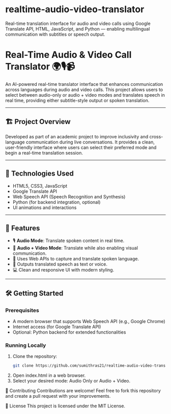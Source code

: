 # realtime-audio-video-translator

Real-time translation interface for audio and video calls using Google Translate API, HTML, JavaScript, and Python — enabling multilingual communication with subtitles or speech output.

# Real-Time Audio & Video Call Translator 🌍🎙️📹

An AI-powered real-time translator interface that enhances communication across languages during audio and video calls. This project allows users to select between audio-only or audio + video modes and translates speech in real time, providing either subtitle-style output or spoken translation.

---

## 🏗️ Project Overview

Developed as part of an academic project to improve inclusivity and cross-language communication during live conversations. It provides a clean, user-friendly interface where users can select their preferred mode and begin a real-time translation session.

---

## 🔧 Technologies Used
- HTML5, CSS3, JavaScript
- Google Translate API
- Web Speech API (Speech Recognition and Synthesis)
- Python (for backend integration, optional)
- UI animations and interactions

---

## 🚀 Features
- 🎙️ **Audio Mode**: Translate spoken content in real time.
- 🎥 **Audio + Video Mode**: Translate while also enabling visual communication.
- 🧠 Uses Web APIs to capture and translate spoken language.
- 💬 Outputs translated speech as text or voice.
- 💻 Clean and responsive UI with modern styling.

---

## 🛠️ Getting Started

### Prerequisites
- A modern browser that supports Web Speech API (e.g., Google Chrome)
- Internet access (for Google Translate API)
- Optional: Python backend for extended functionalities

### Running Locally
1. Clone the repository:
   ```bash
   git clone https://github.com/sumithras21/realtime-audio-video-translator.git
2. Open index.html in a web browser.
3. Select your desired mode: Audio Only or Audio + Video.

🤝 Contributing
Contributions are welcome! Feel free to fork this repository and create a pull request with your improvements.

📄 License
This project is licensed under the MIT License.
